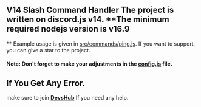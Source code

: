 ## V14 Slash Command Handler The project is written on discord.js v14. **The minimum required nodejs version is v16.9
** Example usage is given in [src/commands/ping.js](https://github.com/ItzMeCrazy/basic-v14-handler/blob/main/src/commands/ping.js). If you want to support, you can give a star to the project. 
#### Note: Don't forget to make your adjustments in the [config.js](https://github.com/memte/v14-slash-command-handler/blob/main/src/config.js) file.
## If You Get Any Error.
make sure to join **[DevsHub](https://discord.gg/devshub)** If you need any help.
